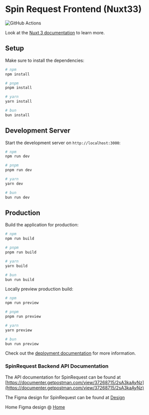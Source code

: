 # Spin Request Frontend (Nuxt33)

![GitHub Actions](https://github.com/SpinRequest/SPR-fe/actions/workflows/cpanel-deploy.yml/badge.svg)

Look at the [Nuxt 3 documentation](https://nuxt.com/docs/getting-started/introduction) to learn more.

## Setup

Make sure to install the dependencies:

```bash
# npm
npm install

# pnpm
pnpm install

# yarn
yarn install

# bun
bun install
```

## Development Server

Start the development server on `http://localhost:3000`:

```bash
# npm
npm run dev

# pnpm
pnpm run dev

# yarn
yarn dev

# bun
bun run dev
```

## Production

Build the application for production:

```bash
# npm
npm run build

# pnpm
pnpm run build

# yarn
yarn build

# bun
bun run build
```

Locally preview production build:

```bash
# npm
npm run preview

# pnpm
pnpm run preview

# yarn
yarn preview

# bun
bun run preview
```

Check out the [deployment documentation](https://nuxt.com/docs/getting-started/deployment) for more information.

### SpinRequest Backend API Documentation

The API documentation for SpinRequest can be found at [https://documenter.getpostman.com/view/37268715/2sA3kaAyNz](https://documenter.getpostman.com/view/37268715/2sA3kaAyNz)

The Figma design for SpinRequest can be found at [Design](https://www.figma.com/design/Y2ycFR3JO8usIczdBcT8yb/Product?node-id=0-1&node-type=canvas&t=RgT4CPrNrY0AEkcx-0)

Home Figma design @ [Home](https://www.figma.com/design/75kVbwMU6HCQFxalBVii63/Landing-page?node-id=10-36&p=f&t=ZcJCuaMlAuAEHoc4-0)
